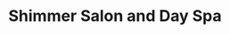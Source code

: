 ---
title: "Shimmer Salon and Day Spa"
url: /east-greenwich/shimmer-salon-and-day-spa/
shop: beauty
---